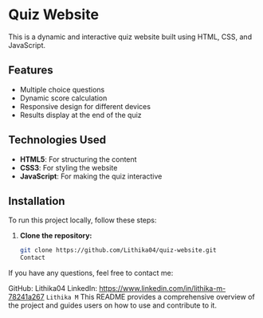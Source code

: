 # Quiz Website

This is a dynamic and interactive quiz website built using HTML, CSS, and JavaScript.


## Features
- Multiple choice questions
- Dynamic score calculation
- Responsive design for different devices
- Results display at the end of the quiz

## Technologies Used
- **HTML5**: For structuring the content
- **CSS3**: For styling the website
- **JavaScript**: For making the quiz interactive

## Installation
To run this project locally, follow these steps:

1. **Clone the repository:**
   ```bash
   git clone https://github.com/Lithika04/quiz-website.git
   Contact
If you have any questions, feel free to contact me:

GitHub: Lithika04
LinkedIn: https://www.linkedin.com/in/lithika-m-78241a267
`Lithika M`  This README provides a comprehensive overview of the project and guides users on how to use and contribute to it.


